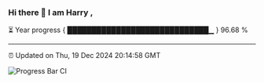 ### Hi there 👋 I am Harry , 

⏳ Year progress { █████████████████████████████▁ } 96.68 %

---

⏰ Updated on Thu, 19 Dec 2024 20:14:58 GMT

![Progress Bar CI](https://github.com/duykhang68/duykhang68/workflows/Progress%20Bar%20CI/badge.svg)
